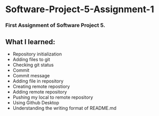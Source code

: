 # Software-Project-5-Assignment-1
### First Assignment of Software Project 5.

## What I learned:
- Repository initialization
- Adding files to git
- Checking git status
- Commit
- Commit message
- Adding file in repository
- Creating remote repostiory
- Adding remote repository
- Pushing my local to remote repository
- Using Github Desktop
- Understanding the writing format of README.md
